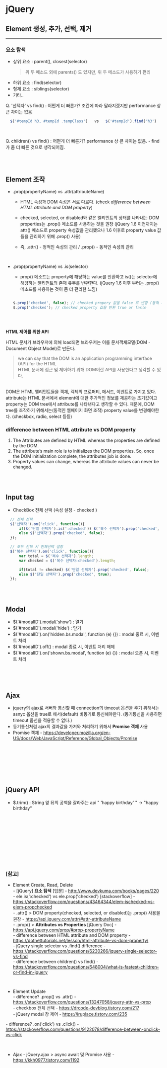 # jQuery

## Element 생성, 추가, 선택, 제거
---

### **요소 탐색**
* 상위 요소 : parent(), closest(selector)
  > 위 두 메소드 외에 parents() 도 있지만, 위 두 메소드가 사용하기 편리
* 하위 요소 : find(selector)
* 형제 요소 : siblings(selector)
* 기타..

Q. '선택자' vs find() : 어떤게 더 빠른가?
    조건에 따라 달라지겠지만 performance 상 큰 차이는 없음 <br>


  ``` javascript
    $('#tempId h3, #tempId .tempClass')   vs   $('#tempId').find('h3')

  ```

<br>

Q. children() vs find() : 어떤게 더 빠른가? 
    performance 상 큰 차이는 없음. - find가 좀 더 빠른 것으로 생각되어짐.



<br><br>

## Element 조작

* .prop(propertyName) vs .attr(attributeName)
  * HTML 속성과 DOM 속성은 서로 다르다. (check *difference between HTML attribute and DOM property*)
  * checked, selected, or disabled와 같은 엘리먼트의 상태를 나타내는 DOM properties는 .prop() 메소드를 사용하는 것을 권장
    (jQuery 1.6 이전까지는 attr() 메소드로 property 속성값을 관리했으나 1.6 이후로 property value 값들을 관리하기 위해 .prop() 사용)

  * 즉, .attr() - 정적인 속성의 관리 /  .prop() - 동적인 속성의 관리

<br>

* .prop(propertyName) vs .is(selector) 
  * prop() 메소드는 property에 해당하는 value를 반환하고 is()는 selector에 해당하는 엘리먼트의 존재 유무를 반환한다.
    (jQuery 1.6 이후 부터는 .prop() 메소드를 사용하는 것이 좀 더 편리한 느낌)

  ``` javascript

  $.prop('checked', false); // checked propery 값을 false 로 변경 (동적 화면 구성)
  $.prop('checked'); // checked property 값을 반환 true or fasle 



  ```


<br>

**HTML 제어를 위한 API**

HTML 문서가 브라우저에 의해 load되면 브라우저는 이를 문서객체모델(DOM - Document Object Model)로 만든다.  
> we can say that the DOM is an application programming interface (API) for the HTML <br>
> HTML 문서에 접근 및 제어하기 위해 DOM이란 API를 사용한다고 생각할 수 있다.

<br>
DOM은 HTML 엘리먼트들을 객체, 객체의 프로퍼티, 메서드, 이벤트로 가지고 있다.
attribute는 HTML 문서에서 element에 대한 추가적인 정보를 제공하는 초기값이고 property는 DOM tree에서 attribute를 나타낸다고 생각할 수 있다. 때문에, DOM tree를 조작하기 위해서는(동적인 웹페이지 화면 조작) property value를 변경해야한다. (checkbox, radio, select 등등)


<br>

### difference between **HTML attribute vs DOM property**
1. The Attributes are defined by HTML whereas the properties are defined by the DOM.
2. The attribute’s main role is to initializes the DOM properties. So, once the DOM initialization complete, the attributes job is done.
3. Property values can change, whereas the attribute values can never be changed.


<br><br>

## Input tag

* CheckBox 전체 선택 (속성 설정 - checked )
  
``` javascript
  // 전체 선택
  $('선택자').on('click', function(){
      if($('단일 선택자').is(':checked')) $('복수 선택자').prop('checked', true);
      else $('선택자').prop('checked', false);
  });

  // 모두 선택 시 전체선택 설정
  $('복수 선택자').on('click', function(){
      var total = $('복수 선택자').length;
      var checked = $('복수 선택자:checked').length;

      if(total != checked) $('단일 선택자').prop('checked', false);
      else $('단일 선택자').prop('checked', true);
  });


```

<br><br>

## Modal

  * $('#modalID').modal('show') : 열기
  * $('#modalID').modal('hide') : 닫기
  * $('#modalID').on('hidden.bs.modal', function (e) {}) : modal 종료 시, 이벤트 처리
  * $('#modalID').off() : modal 종료 시, 이벤트 처리 해제
  * $('#modalID').on('shown.bs.modal', function (e) {}) : modal 오픈 시, 이벤트 처리
  


<br><br><br>

## Ajax

  * jquery의 ajax로 서버와 통신할 때 connection의 timeout 옵션을 주기 위해서는 asnyc 옵션을 true로 해서(default) 비동기로 통신해야한다.
  (동기통신을 사용하면 timeout 옵션을 적용할 수 없다.)
  * 동기통신처럼 ajax의 결과값을 가져와 처리하기 위해서 **Promise 객체** 사용
  * Promise 객체 - https://developer.mozilla.org/en-US/docs/Web/JavaScript/Reference/Global_Objects/Promise




<br><br><br>
<br><br><br>

## jQuery API

* $.trim() : String 앞 뒤의 공백을 잘라주는 api "        'happy birthday'     " ->   "happy birthday"



<br><br><br>
<br><br><br>
<br><br><br>

### [참고] <br>
  * Element Create, Read, Delete <br>
  *-* [jQuery] **요소 탐색** [입문] - http://www.devkuma.com/books/pages/220 <br>
  *-* ele.is(':checked') vs ele.prop('checked') [stackoverflow] - https://stackoverflow.com/questions/43464344/elem-ischecked-vs-elem-propchecked <br>
  *-* .attr() > DOM property(checked, selected, or disabled)는 .prop() 사용을 권장 - https://api.jquery.com/attr/#attr-attributeName <br>
  *-* .prop() > **Attributes vs Properties** [jQuery Doc] - https://api.jquery.com/prop/#prop-propertyName <br>
  *-* difference between HTML attribute and DOM property - https://dotnettutorials.net/lesson/html-attribute-vs-dom-property/ <br>
  *-* jQuery single selector vs .find() difference - https://stackoverflow.com/questions/6230266/jquery-single-selector-vs-find <br>
  *-* difference between children() vs find() - https://stackoverflow.com/questions/648004/what-is-fastest-children-or-find-in-jquery <br>

  <br>

  * Element Update <br>
  *-* difference? .prop() vs .attr() - https://stackoverflow.com/questions/13247058/jquery-attr-vs-prop <br>
  *-* checkbox 전체 선택 - https://drcode-devblog.tistory.com/217 <br>
  *-* jQuery modal 창 제어 - https://iruplace.tistory.com/235 <br>

  *-* difference? .on('click') vs .click() - https://stackoverflow.com/questions/9122078/difference-between-onclick-vs-click <br>

  <br>

  * Ajax
  *-* jQuery.ajax > async await 및 Promise 사용 - https://kkh0977.tistory.com/1192 <br>
